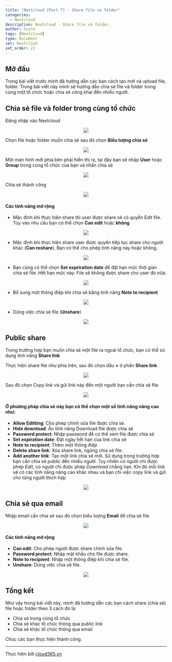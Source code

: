 ```yaml
---
title: "Nextcloud [Part 7] - Share file và folder"
categories:
  - Nextcloud
description: Nextcloud - Share file và folder.
author: huytm
tags: [Nextcloud]
type: Document
set: Nextcloud
set_order: 22
---
```


## Mở đầu

Trong bài viết trước mình đã hướng dẫn các bạn cách tạo mới và upload file, folder. Trong bài viết này mình sẽ hướng dẫn chia sẻ file và folder trong cùng một tổ chức hoặc chia sẻ công khai đến nhiều người.

## Chia sẻ file và folder trong cùng tổ chức

Đăng nhập vào Nextcloud

<p align="center">
<img src="/images/img-nextcloud/part1/nextcloud1-8.png">
</p>

Chọn file hoặc folder muốn chia sẻ sau đó chọn **Biểu tượng chia sẻ**

<p align="center">
<img src="/images/img-nextcloud/part4/nextcloud4-1.png">
</p>

Một màn hình mới phía bên phải hiển thị ra, tại đây bạn sẽ nhập **User** hoặc **Group** trong cùng tổ chức của bạn và nhấn chia sẻ 

<p align="center">
<img src="/images/img-nextcloud/part4/nextcloud4-2.png">
</p>

Chia sẻ thành công

<p align="center">
<img src="/images/img-nextcloud/part4/nextcloud4-3.png">
</p>

#### Các tính năng mở rộng

- Mặc định khi thực hiện share thì user được share sẽ có quyền Edit file. Tùy vào nhu cầu bạn có thể chọn **Can edit** hoặc **không**

<p align="center">
<img src="/images/img-nextcloud/part4/nextcloud4-4.png">
</p>

- Mặc định khi thực hiện share user được quyền tiếp tục share cho người khác (**Can reshare**). Bạn có thể cho phép tính năng này hoặc không.

<p align="center">
<img src="/images/img-nextcloud/part4/nextcloud4-5.png">
</p>

- Bạn cũng có thể chọn **Set expriration date** để đặt hạn mức thời gian chia sẻ file. Hết hạn mức này. File sẽ không được share cho user đó nữa.

<p align="center">
<img src="/images/img-nextcloud/part4/nextcloud4-6.png">
</p>

- Bổ sung một thông điệp khi chia sẻ bằng tính năng **Note to recipient**

<p align="center">
<img src="/images/img-nextcloud/part4/nextcloud4-7.png">
</p>

- Dừng việc chia sẻ file (**Unshare**)

<p align="center">
<img src="/images/img-nextcloud/part4/nextcloud4-8.png">
</p>

## Public share

Trong trường hợp bạn muốn chia sẻ một file ra ngoài tổ chức, bạn có thể sử dụng tính năng **Share link**

Thực hiện share file như phía trên, sau đó chọn dấu **+** ở phần **Share link**.

<p align="center">
<img src="/images/img-nextcloud/part4/nextcloud4-9.png">
</p>

Sau đó chọn Copy link và gửi link này đến một người bạn cần chia sẻ file

<p align="center">
<img src="/images/img-nextcloud/part4/nextcloud4-11.png">
</p>


#### Ở phương pháp chia sẻ này bạn có thể chọn một số tính năng nâng cao như:

- **Allow Editting**: Cho phép chỉnh sửa file được chia sẻ.
- **Hide download**: Ẩn tính năng Download file được chia sẻ
- **Password protect**: Nhập password để có thể xem file được chia sẻ
- **Set expiration date**: Đặt ngày hết hạn của link chia sẻ
- **Note to recipient**: Thêm một thông điệp 
- **Delete share link**: Xóa share link, ngừng chia sẻ file.
- **Add another link**: Tạo một link chia sẻ mới. Sử dụng trong trường hợp bạn cần chia sẻ public đến nhiều người. Tuy nhiên có người chỉ được phép *Edit*, có người chỉ được phép *Download* chẳng hạn. Khi đó mỗi link sẽ có các tính năng nâng cao khác nhau và bạn chỉ việc copy link và gửi cho từng người thích hợp

<p align="center">
<img src="/images/img-nextcloud/part4/nextcloud4-10.png">
</p>

## Chia sẻ qua email

Nhập email cần chia sẻ sau đó chọn biểu tượng **Email** để chia sẻ file 

<p align="center">
<img src="/images/img-nextcloud/part4/nextcloud4-12.png">
</p>

#### Các tính năng mở rộng

- **Can edit**: Cho phép người được share chỉnh sửa file.
- **Password protect**: Nhập mật khẩu cho file được share.
- **Note to recipient**: Nhập một thông điệp khi chia sẻ file.
- **Unshare**: Dừng việc chia sẻ file. 

<p align="center">
<img src="/images/img-nextcloud/part4/nextcloud4-13.png">
</p>

## Tổng kết

Như vậy trong bài viết này, mình đã hướng dẫn các bạn cách share (chia sẻ) file hoặc folder theo 3 cách đó là:

- Chia sẻ trong cùng tổ chức 
- Chia sẻ khác tổ chức thông qua public link
- Chia sẻ khác tổ chức thông qua email

Chúc các bạn thực hiện thành công.

---

Thực hiện bởi <a href="https://cloud365.vn/" target="_blank">cloud365.vn</a>
